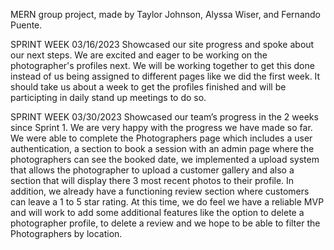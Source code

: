 MERN group project, made by Taylor Johnson, Alyssa Wiser, and Fernando Puente.


SPRINT WEEK 03/16/2023
Showcased our site progress and spoke about our next steps. We are excited and eager to be working on the photographer's profiles next. We will be working together to get this done instead of us being assigned to different pages like we did the first week. It should take us about a week to get the profiles finished and will be participting in daily stand up meetings to do so.

SPRINT WEEK 03/30/2023
Showcased our team’s progress in the 2 weeks since Sprint 1. We are very happy with the progress we have made so far. We were able to complete the Photographers page which includes a user authentication, a section to book a session with an admin page where the photographers can see the booked date, we implemented a upload system that allows the photographer to upload a customer gallery and also a section that will display there 3 most recent photos to their profile. In addition, we already have a functioning review section where customers can leave a 1 to 5 star rating. At this time, we do feel we have a reliable MVP and will work to add some additional features like the option to delete a photographer profile, to delete a review and we hope to be able to filter the Photographers by location.